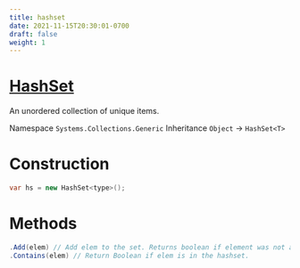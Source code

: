 ```yaml
---
title: hashset
date: 2021-11-15T20:30:01-0700
draft: false
weight: 1
---
```


# [HashSet](https://docs.microsoft.com/en-us/dotnet/api/system.collections.generic.hashset-1?view=net-6.0)
An unordered collection of unique items.

Namespace 
`Systems.Collections.Generic`
Inheritance 
`Object` -> `HashSet<T>`

# Construction
```cs
var hs = new HashSet<type>();
```
# Methods
```cs
.Add(elem) // Add elem to the set. Returns boolean if element was not already in the set.
.Contains(elem) // Return Boolean if elem is in the hashset.
